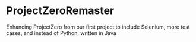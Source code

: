 # ProjectZeroRemaster
Enhancing ProjectZero from our first project to include Selenium, more test cases, and instead of Python, written in Java
